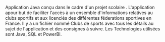 Application Java conçu dans le cadre d'un projet scolaire . L'application apour but de faciliter l'accès à un ensemble d'informations relatives au clubs sportifs et aux licenciés des différentes féderations sportives en France.
Il y a un fichier nommé Clubs de sports avec tous les détails au sujet de l'application et des consignes à suivre.
Les Technologies utilisées sont Java, SQL et PowerBI.
